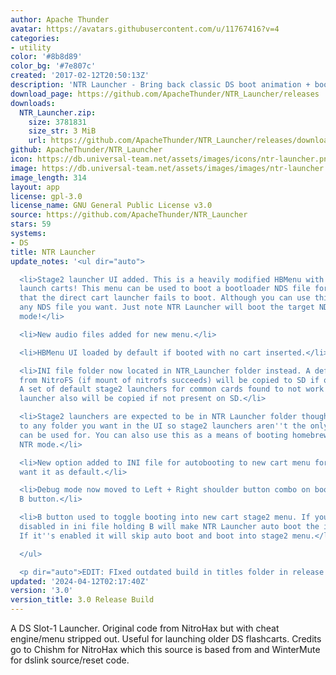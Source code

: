```yaml
---
author: Apache Thunder
avatar: https://avatars.githubusercontent.com/u/11767416?v=4
categories:
- utility
color: '#8b8d89'
color_bg: '#7e807c'
created: '2017-02-12T20:50:13Z'
description: 'NTR Launcher - Bring back classic DS boot animation + boot older flashcarts! '
download_page: https://github.com/ApacheThunder/NTR_Launcher/releases
downloads:
  NTR_Launcher.zip:
    size: 3781831
    size_str: 3 MiB
    url: https://github.com/ApacheThunder/NTR_Launcher/releases/download/3.0/NTR_Launcher.zip
github: ApacheThunder/NTR_Launcher
icon: https://db.universal-team.net/assets/images/icons/ntr-launcher.png
image: https://db.universal-team.net/assets/images/images/ntr-launcher.png
image_length: 314
layout: app
license: gpl-3.0
license_name: GNU General Public License v3.0
source: https://github.com/ApacheThunder/NTR_Launcher
stars: 59
systems:
- DS
title: NTR Launcher
update_notes: '<ul dir="auto">

  <li>Stage2 launcher UI added. This is a heavily modified HBMenu with ability to
  launch carts! This menu can be used to boot a bootloader NDS file for flascharts
  that the direct cart launcher fails to boot. Although you can use this menu to launch
  any NDS file you want. Just note NTR Launcher will boot the target NDS file in NTR
  mode!</li>

  <li>New audio files added for new menu.</li>

  <li>HBMenu UI loaded by default if booted with no cart inserted.</li>

  <li>INI file folder now located in NTR_Launcher folder instead. A default ini file
  from NitroFS (if mount of nitrofs succeeds) will be copied to SD if one is not present.
  A set of default stage2 launchers for common cards found to not work from the cart
  launcher also will be copied if not present on SD.</li>

  <li>Stage2 launchers are expected to be in NTR Launcher folder though you can navigate
  to any folder you want in the UI so stage2 launchers aren''t the only thing this
  can be used for. You can also use this as a means of booting homebrew off SD in
  NTR mode.</li>

  <li>New option added to INI file for autobooting to new cart menu for those who
  want it as default.</li>

  <li>Debug mode now moved to Left + Right shoulder button combo on boot instead of
  B button.</li>

  <li>B button used to toggle booting into new cart stage2 menu. If you have autoboot
  disabled in ini file holding B will make NTR Launcher auto boot the inserted cart.
  If it''s enabled it will skip auto boot and boot into stage2 menu.</li>

  </ul>

  <p dir="auto">EDIT: FIxed outdated build in titles folder in release ZIP.</p>'
updated: '2024-04-12T02:17:40Z'
version: '3.0'
version_title: 3.0 Release Build
---
```

A DS Slot-1 Launcher. Original code from NitroHax but with cheat engine/menu stripped out. Useful for launching older DS flashcarts.
Credits go to Chishm for NitroHax which this source is based from and WinterMute for dslink source/reset code.
